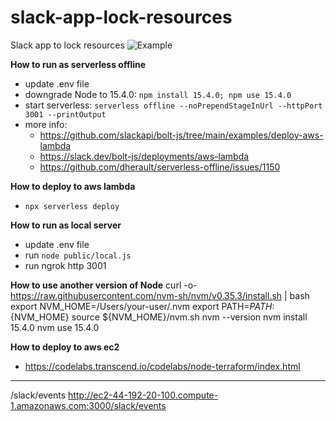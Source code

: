 # slack-app-lock-resources
Slack app to lock resources
![Example](image.png)

**How to run as serverless offline**
- update .env file
- downgrade Node to 15.4.0: ``npm install 15.4.0; npm use 15.4.0``
- start serverless: `serverless offline --noPrependStageInUrl --httpPort 3001 --printOutput`
- more info: 
  - https://github.com/slackapi/bolt-js/tree/main/examples/deploy-aws-lambda
  - https://slack.dev/bolt-js/deployments/aws-lambda
  - https://github.com/dherault/serverless-offline/issues/1150

**How to deploy to aws lambda**
- ``npx serverless deploy``

**How to run as local server**
- update .env file
- run ``node public/local.js``
- run ngrok http 3001

**How to use another version of Node**
curl -o- https://raw.githubusercontent.com/nvm-sh/nvm/v0.35.3/install.sh | bash
export NVM_HOME=/Users/your-user/.nvm
export PATH=${PATH}:${NVM_HOME}
source ${NVM_HOME}/nvm.sh
nvm --version
nvm install 15.4.0
nvm use 15.4.0

**How to deploy to aws ec2**
- https://codelabs.transcend.io/codelabs/node-terraform/index.html
---
/slack/events
http://ec2-44-192-20-100.compute-1.amazonaws.com:3000/slack/events
